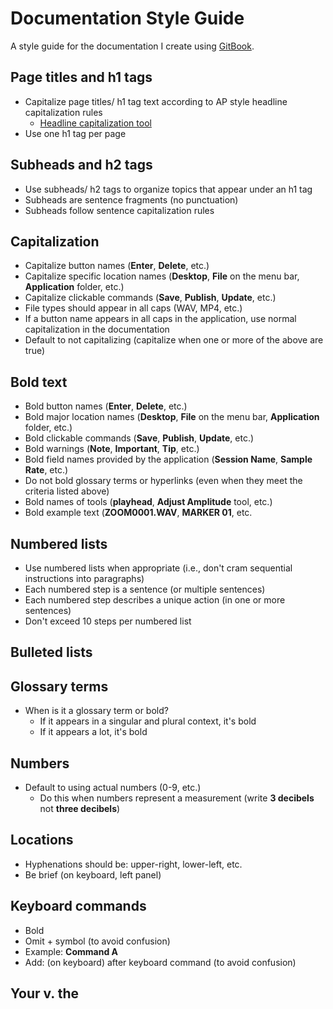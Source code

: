 # Documentation Style Guide

A style guide for the documentation I create using [GitBook](https://www.gitbook.com/).

## Page titles and h1 tags

  * Capitalize page titles/ h1 tag text according to AP style headline capitalization rules
    * [Headline capitalization tool](https://headlinecapitalization.com/)
  * Use one h1 tag per page

## Subheads and h2 tags

  * Use subheads/ h2 tags to organize topics that appear under an h1 tag
  * Subheads are sentence fragments (no punctuation)
  * Subheads follow sentence capitalization rules

## Capitalization

  * Capitalize button names (**Enter**, **Delete**, etc.)
  * Capitalize specific location names (**Desktop**, **File** on the menu bar, **Application** folder, etc.)
  * Capitalize clickable commands (**Save**, **Publish**, **Update**, etc.)
  * File types should appear in all caps (WAV, MP4, etc.)
  * If a button name appears in all caps in the application, use normal capitalization in the documentation
  * Default to not capitalizing (capitalize when one or more of the above are true)

## Bold text

  * Bold button names (**Enter**, **Delete**, etc.)
  * Bold major location names (**Desktop**, **File** on the menu bar, **Application** folder, etc.)
  * Bold clickable commands (**Save**, **Publish**, **Update**, etc.)
  * Bold warnings (**Note**, **Important**, **Tip**, etc.)
  * Bold field names provided by the application (**Session Name**, **Sample Rate**, etc.)
  * Do not bold glossary terms or hyperlinks (even when they meet the criteria listed above)
  * Bold names of tools (**playhead**, **Adjust Amplitude** tool, etc.)
  * Bold example text (**ZOOM0001.WAV**, **MARKER 01**, etc.

## Numbered lists

  * Use numbered lists when appropriate (i.e., don't cram sequential instructions into paragraphs)
  * Each numbered step is a sentence (or multiple sentences)
  * Each numbered step describes a unique action (in one or more sentences)
  * Don't exceed 10 steps per numbered list

## Bulleted lists

## Glossary terms
  * When is it a glossary term or bold?
    * If it appears in a singular and plural context, it's bold
    * If it appears a lot, it's bold

## Numbers
  * Default to using actual numbers (0-9, etc.)
    * Do this when numbers represent a measurement (write **3 decibels** not **three decibels**)

## Locations
  * Hyphenations should be: upper-right, lower-left, etc.
  * Be brief (on keyboard, left panel)


## Keyboard commands
  * Bold
  * Omit + symbol (to avoid confusion)
  * Example: **Command A**
  * Add: (on keyboard) after keyboard command (to avoid confusion)


## Your v. the



